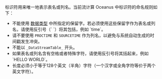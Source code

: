 标识符用来唯一地表示表名或列名。当前流计算 Oceanus 中标识符的命名规则如下：
- 不能使用 [数据类型](https://cloud.tencent.com/document/product/849/18119) 中所指定的保留字。若必须使用这些保留字作为表名或列名，请使用反引号（\` \`）将其包括，例如 \`time\`。
- 请不要使用 `PROCTIME` 和 `SOURCETIME` 作为列名，以避免与系统自动生成的时间戳发生冲突。
- 不能以 `_DataStreamTable_` 开头。
- 如果表名或列名含有空格或者特殊字符，请使用反引号将其括起来，例如 \`HELLO WORLD\`。
- 长度必须小于等于128个英文（半角）字符（一个汉字或全角字符等价于两个英文字符）。

